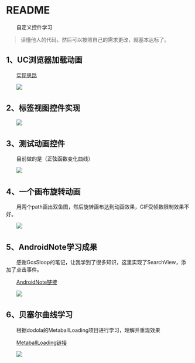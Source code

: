 # README #

　　自定义控件学习
> 读懂他人的代码，然后可以按照自己的需求更改，就基本达标了。

## 1、UC浏览器加载动画 ##

　　[实现思路](doc/uc_read.md)

　　<img src="img/GIF_uc.gif"/>

## 2、标签视图控件实现 ##

　　<img src="img/GIF_tag.gif"/>

## 3、测试动画控件 ##

　　目前做的是（正弦函数变化曲线）

　　<img src="img/GIF_test.gif"/>

## 4、一个画布旋转动画 ##

　　用两个path画出双鱼图，然后旋转画布达到动画效果，GIF受帧数限制效果不好。

　　<img src="img/GIF_taiji.gif"/>

## 5、AndroidNote学习成果 ##

　　感谢GcsSloop的笔记，让我学到了很多知识，这里实现了SearchView，添加了点击事件。

　　[AndroidNote链接](https://github.com/GcsSloop/AndroidNote)

　　<img src="img/GIF_search.gif"/>

## 6、贝塞尔曲线学习 ##

　　根据dodola的MetaballLoading项目进行学习，理解并重现效果

　　[MetaballLoading链接](https://github.com/dodola/MetaballLoading)

　　<img src="img/GIF_bezier.gif"/>
